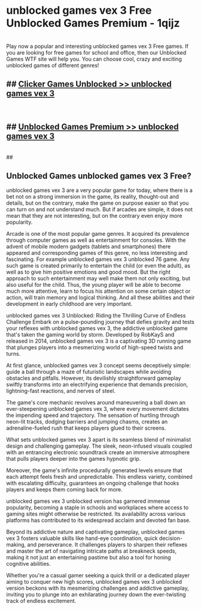 # unblocked games vex 3 Free Unblocked Games Premium - 1qijz <br>
<br>
Play now a popular and interesting unblocked games vex 3 Free games. If you are looking for free games for school and office, then our Unblocked Games WTF site will help you. You can choose cool, crazy and exciting unblocked games of different genres!


## ##  [Clicker Games Unblocked >> unblocked games vex 3](http://freeplayer.one?title=unblocked_games_vex_3&ref=M1)
  <br>

##  ## [Unblocked Games Premium >> unblocked games vex 3](http://freeplayer.one?title=unblocked_games_vex_3&ref=M1)
  <br>
  ##



## Unblocked Games unblocked games vex 3 Free?

unblocked games vex 3 are a very popular game for today, where there is a bet not on a strong immersion in the game, its reality, thought-out and details, but on the contrary, make the game on purpose easier so that you can turn on and not understand much. But if arcades are simple, it does not mean that they are not interesting, but on the contrary even enjoy more popularity.

Arcade is one of the most popular game genres. It acquired its prevalence through computer games as well as entertainment for consoles. With the advent of mobile modern gadgets (tablets and smartphones) there appeared and corresponding games of this genre, no less interesting and fascinating. For example unblocked games vex 3 unblocked 76 game. Any such game is created primarily to entertain the child (or even the adult), as well as to give him positive emotions and good mood. But the right approach to such entertainment may well make them not only exciting, but also useful for the child. Thus, the young player will be able to become much more attentive, learn to focus his attention on some certain object or action, will train memory and logical thinking. And all these abilities and their development in early childhood are very important.

unblocked games vex 3 Unblocked: Riding the Thrilling Curve of Endless Challenge
Embark on a pulse-pounding journey that defies gravity and tests your reflexes with unblocked games vex 3, the addictive unblocked game that's taken the gaming world by storm. Developed by RobKayS and released in 2014, unblocked games vex 3 is a captivating 3D running game that plunges players into a mesmerizing world of high-speed twists and turns.

At first glance, unblocked games vex 3 concept seems deceptively simple: guide a ball through a maze of futuristic landscapes while avoiding obstacles and pitfalls. However, its devilishly straightforward gameplay swiftly transforms into an electrifying experience that demands precision, lightning-fast reactions, and nerves of steel.

The game's core mechanic revolves around maneuvering a ball down an ever-steepening unblocked games vex 3, where every movement dictates the impending speed and trajectory. The sensation of hurtling through neon-lit tracks, dodging barriers and jumping chasms, creates an adrenaline-fueled rush that keeps players glued to their screens.

What sets unblocked games vex 3 apart is its seamless blend of minimalist design and challenging gameplay. The sleek, neon-infused visuals coupled with an entrancing electronic soundtrack create an immersive atmosphere that pulls players deeper into the games hypnotic grip.

Moreover, the game's infinite procedurally generated levels ensure that each attempt feels fresh and unpredictable. This endless variety, combined with escalating difficulty, guarantees an ongoing challenge that hooks players and keeps them coming back for more.

unblocked games vex 3 unblocked version has garnered immense popularity, becoming a staple in schools and workplaces where access to gaming sites might otherwise be restricted. Its availability across various platforms has contributed to its widespread acclaim and devoted fan base.

Beyond its addictive nature and captivating gameplay, unblocked games vex 3 fosters valuable skills like hand-eye coordination, quick decision-making, and perseverance. It challenges players to sharpen their reflexes and master the art of navigating intricate paths at breakneck speeds, making it not just an entertaining pastime but also a tool for honing cognitive abilities.

Whether you're a casual gamer seeking a quick thrill or a dedicated player aiming to conquer new high scores, unblocked games vex 3 unblocked version beckons with its mesmerizing challenges and addictive gameplay, inviting you to plunge into an exhilarating journey down the ever-twisting track of endless excitement.